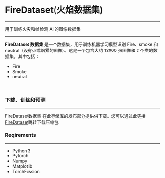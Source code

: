 
# FireDataset(火焰数据集)
___
用于训练火灾和帧检测 AI 的图像数据集
___
<strong> FireDataset 数据集 </strong> 是一个数据集，用于训练机器学习模型识别 Fire、smoke 和 neutral（没有火或烟雾的图像）。这是一个包含大约 13000 张图像和 3 个类的数据集，其中包括：<br>
* Fire 
* Smoke
* neutral 
<br>

### 下载、训练和预测
___
FireDataset数据集 在此存储库的发布部分提供供下载。您可以通过此链接[FireDataset](https://github.com/wengjinfang/FireDataset/releases/download/v1)跳转下载压缩包.

### Reqirements
___
* Python 3
* Pytorch
* Numpy
* Matplotlib
* TorchFussion

